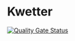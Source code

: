 # Kwetter

[![Quality Gate Status](https://sonarcloud.io/api/project_badges/measure?project=HugovandeVliert_kwetter&metric=alert_status)](https://sonarcloud.io/dashboard?id=HugovandeVliert_kwetter)
